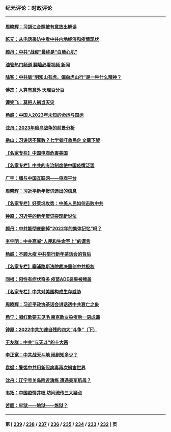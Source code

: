 ### 纪元评论：时政评论
---
#### [周晓辉：习胡江合照被有意放出解读](../../pages/nsc1025/n13898055.md?01030330) 
#### [乾元：从电话采访中看中共内地经济和疫情现状](../../pages/nsc1025/n13898064.md?01030330) 
#### [颜丹：中共“战疫”最终是“白肺心肌”](../../pages/nsc1025/n13898047.md?01030330) 
#### [油管热门频道 翻墙必看视频 新闻](ok?01030330)
#### [陆客：中共版“明知山有虎，偏向虎山行”是一种什么精神？](../../pages/nsc1025/n13897809.md?01030330) 
#### [傅杰：人算有意外 天理百分百](../../pages/nsc1025/n13897774.md?01030330) 
#### [谭笑飞：莫把人祸当天灾](../../pages/nsc1025/n13897747.md?01030330) 
#### [杨威：中国人2023年未知的命运与国运](../../pages/nsc1025/n13897508.md?01030330) 
#### [沈舟：2023年俄乌战争的前景分析](../../pages/nsc1025/n13897273.md?01030330) 
#### [岳山：习讲话不算数？七学者吁救民企 文章下架](../../pages/nsc1025/n13897095.md?01030330) 
#### [【名家专栏】中国电商危害美国](../../pages/nsc1025/n13896424.md?01030330) 
#### [【名家专栏】中共的专治制度使中国疫情泛滥](../../pages/nsc1025/n13896759.md?01030330) 
#### [广宇：墙与中国互联网——电商平台](../../pages/nsc1025/n13897053.md?01030330) 
#### [周晓辉：习近平新年贺词透出的信息](../../pages/nsc1025/n13896534.md?01030330) 
#### [【名家专栏】好莱坞攻势：中美人民如何击败中共](../../pages/nsc1025/n13894796.md?01030330) 
#### [钟原：习近平的新年贺词突现新说法](../../pages/nsc1025/n13896547.md?01030330) 
#### [颜丹：中共能彻底删掉“2022年的集体记忆”吗？](../../pages/nsc1025/n13896521.md?01030330) 
#### [李宇明：中共高喊“人民和生命至上”的谎言](../../pages/nsc1025/n13896499.md?01030330) 
#### [杨威：不顾大疫 中共举行新年茶话会的背后](../../pages/nsc1025/n13895924.md?01030330) 
#### [【名家专栏】塞浦路斯法院裁决重创中共极权](../../pages/nsc1025/n13894783.md?01030330) 
#### [同根：阳性有症状奇多 疫苗ADE恶果被掩盖](../../pages/nsc1025/n13895520.md?01030330) 
#### [【名家专栏】中共对美国构成生存威胁](../../pages/nsc1025/n13894391.md?01030330) 
#### [周晓辉：习近平政协茶话会讲话透中共衰亡之象](../../pages/nsc1025/n13895626.md?01030330) 
#### [杨宁：唱红歌要去见毛 南京歌友染疫后一语成谶](../../pages/nsc1025/n13895623.md?01030330) 
#### [钟原：2022中共加速自残的四大“斗争”（下）](../../pages/nsc1025/n13895561.md?01030330) 
#### [王友群：中共“与天斗”的十大恶](../../pages/nsc1025/n13895040.md?01030330) 
#### [李正宽：中共战天斗地 闹剧知多少？](../../pages/nsc1025/n13895466.md?01030330) 
#### [袁斌：警惕中共用新冠病毒再次祸害世界](../../pages/nsc1025/n13895097.md?01030330) 
#### [沈舟：辽宁号关岛附近演练 遭遇美军航母？](../../pages/nsc1025/n13894879.md?01030330) 
#### [韦拓：中国疫情井喷 坊间流传三大疑点](../../pages/nsc1025/n13894528.md?01030330) 
#### [苦胆：牢狱——地狱——炼狱？](../../pages/nsc1025/n13894756.md?01030330) 

---
#### 第 [ [239](./239.md?01030330) / [238](./238.md?01030330) / [237](./237.md?01030330) / [236](./236.md?01030330) / [235](./235.md?01030330) / [234](./234.md?01030330) / [233](./233.md?01030330) / [232](./232.md?01030330) ] 页
